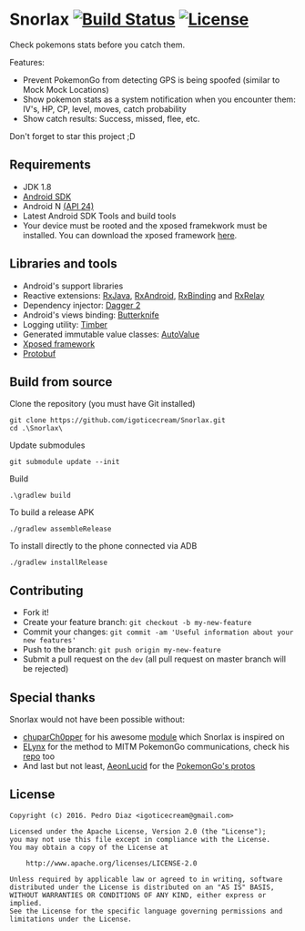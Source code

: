 # Snorlax [![Build Status](https://travis-ci.org/igoticecream/Snorlax.svg?branch=master)](https://travis-ci.org/igoticecream/Snorlax) [![License](https://img.shields.io/badge/license-apache%202.0-blue.svg)](http://www.apache.org/licenses/LICENSE-2.0.html)

Check pokemons stats before you catch them.

Features:

- Prevent PokemonGo from detecting GPS is being spoofed (similar to Mock Mock Locations)
- Show pokemon stats as a system notification when you encounter them: IV's, HP, CP, level, moves, catch probability
- Show catch results: Success, missed, flee, etc.

Don't forget to star this project ;D

## Requirements

- JDK 1.8
- [Android SDK](http://developer.android.com/sdk/index.html)
- Android N [(API 24) ](http://developer.android.com/tools/revisions/platforms.html)
- Latest Android SDK Tools and build tools
- Your device must be rooted and the xposed framekwork must be installed. You can download the xposed framework [here](http://repo.xposed.info/module/de.robv.android.xposed.installer).

## Libraries and tools

- Android's support libraries
- Reactive extensions: [RxJava](https://github.com/ReactiveX/RxJava), [RxAndroid](https://github.com/ReactiveX/RxAndroid), [RxBinding](https://github.com/JakeWharton/RxBinding) and [RxRelay](https://github.com/JakeWharton/RxRelay)
- Dependency injector: [Dagger 2](http://google.github.io/dagger/)
- Android's views binding: [Butterknife](https://github.com/JakeWharton/butterknife)
- Logging utility: [Timber](https://github.com/JakeWharton/timber)
- Generated immutable value classes: [AutoValue](https://github.com/google/auto/tree/master/value)
- [Xposed framework](https://github.com/rovo89/XposedBridge)
- [Protobuf](https://github.com/google/protobuf-gradle-plugin)


## Build from source

Clone the repository (you must have Git installed)
```
git clone https://github.com/igoticecream/Snorlax.git
cd .\Snorlax\
```

Update submodules
```
git submodule update --init
```

Build
```
.\gradlew build
```

To build a release APK
```
./gradlew assembleRelease
```

To install directly to the phone connected via ADB
```
./gradlew installRelease
```
## Contributing
  - Fork it!
  - Create your feature branch: `git checkout -b my-new-feature`
  - Commit your changes: `git commit -am 'Useful information about your new features'`
  - Push to the branch: `git push origin my-new-feature`
  - Submit a pull request on the `dev` (all pull request on master branch will be rejected)

## Special thanks

Snorlax would not have been possible without:

- [chuparCh0pper](https://github.com/chuparCh0pper/PoGoIV_xposed) for his awesome [module](https://github.com/chuparCh0pper/PoGoIV_xposed) which Snorlax is inspired on
- [ELynx](https://github.com/ELynx) for the method to MITM PokemonGo communications, check his [repo](https://github.com/ELynx/pokemon-go-xposed-mitm) too
- And last but not least, [AeonLucid](https://github.com/AeonLucid) for the [PokemonGo's protos](https://github.com/AeonLucid/POGOProtos)

## License

    Copyright (c) 2016. Pedro Diaz <igoticecream@gmail.com>

    Licensed under the Apache License, Version 2.0 (the "License");
    you may not use this file except in compliance with the License.
    You may obtain a copy of the License at

        http://www.apache.org/licenses/LICENSE-2.0

    Unless required by applicable law or agreed to in writing, software
    distributed under the License is distributed on an "AS IS" BASIS,
    WITHOUT WARRANTIES OR CONDITIONS OF ANY KIND, either express or implied.
    See the License for the specific language governing permissions and
    limitations under the License.
